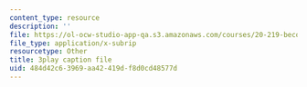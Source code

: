 ```yaml
---
content_type: resource
description: ''
file: https://ol-ocw-studio-app-qa.s3.amazonaws.com/courses/20-219-becoming-the-next-bill-nye-writing-and-hosting-the-educational-show-january-iap-2015/484d42c63969aa42419df8d0cd48577d_qkkI9Z9tKvo.srt
file_type: application/x-subrip
resourcetype: Other
title: 3play caption file
uid: 484d42c6-3969-aa42-419d-f8d0cd48577d
---
```

